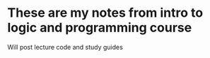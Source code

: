 # These are my notes from intro to logic and programming course 

Will post lecture code and study guides
